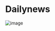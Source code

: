 # Dailynews




![image](https://github.com/Elbina-Paudel/News_app/assets/120787628/f1b2b53c-d685-4255-98df-f09f203d9fa1)








